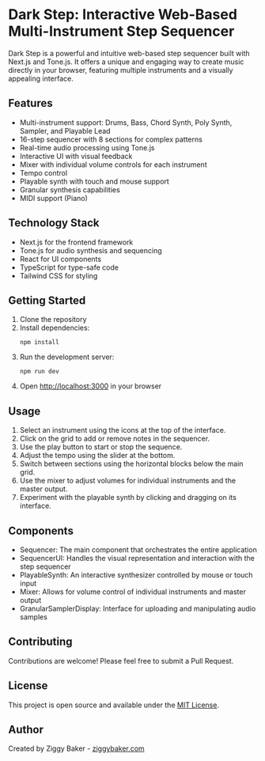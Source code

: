 # Dark Step: Interactive Web-Based Multi-Instrument Step Sequencer

Dark Step is a powerful and intuitive web-based step sequencer built with Next.js and Tone.js. It offers a unique and engaging way to create music directly in your browser, featuring multiple instruments and a visually appealing interface.

## Features

- Multi-instrument support: Drums, Bass, Chord Synth, Poly Synth, Sampler, and Playable Lead
- 16-step sequencer with 8 sections for complex patterns
- Real-time audio processing using Tone.js
- Interactive UI with visual feedback
- Mixer with individual volume controls for each instrument
- Tempo control
- Playable synth with touch and mouse support
- Granular synthesis capabilities
- MIDI support (Piano)

## Technology Stack

- Next.js for the frontend framework
- Tone.js for audio synthesis and sequencing
- React for UI components
- TypeScript for type-safe code
- Tailwind CSS for styling

## Getting Started

1. Clone the repository
2. Install dependencies:
   ```
   npm install
   ```
3. Run the development server:
   ```
   npm run dev
   ```
4. Open [http://localhost:3000](http://localhost:3000) in your browser

## Usage

1. Select an instrument using the icons at the top of the interface.
2. Click on the grid to add or remove notes in the sequencer.
3. Use the play button to start or stop the sequence.
4. Adjust the tempo using the slider at the bottom.
5. Switch between sections using the horizontal blocks below the main grid.
6. Use the mixer to adjust volumes for individual instruments and the master output.
7. Experiment with the playable synth by clicking and dragging on its interface.

## Components

- Sequencer: The main component that orchestrates the entire application
- SequencerUI: Handles the visual representation and interaction with the step sequencer
- PlayableSynth: An interactive synthesizer controlled by mouse or touch input
- Mixer: Allows for volume control of individual instruments and master output
- GranularSamplerDisplay: Interface for uploading and manipulating audio samples

## Contributing

Contributions are welcome! Please feel free to submit a Pull Request.

## License

This project is open source and available under the [MIT License](LICENSE).

## Author

Created by Ziggy Baker - [ziggybaker.com](https://ziggybaker.com)
